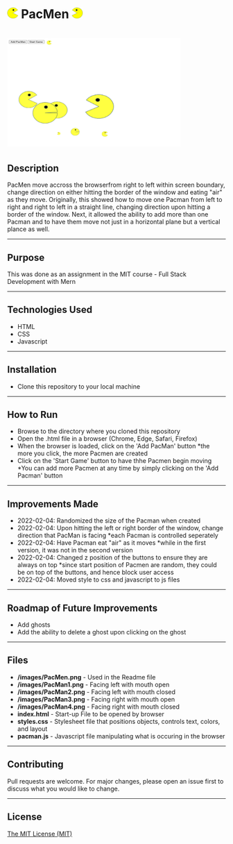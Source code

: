 # [<img src="images/PacMan1.png" height="25px" width="25px"/>](PacManFront) PacMen [<img src="images/PacMan3.png" height="25px" width="25px"/>](PacManBack)
# <img src="./images/PacMen.png" height="250px" width="400px"/>

## Description 
PacMen move accross the browserfrom right to left within screen boundary, change direction on either hitting the border of the window and eating "air" as they move.
Originally, this showed how to move one Pacman from left to right and right to left in a straight line, changing direction upon hitting a border of the window. Next, it allowed the ability to add more than one Pacman and to have them move not just in a horizontal plane but a vertical plance as well.

---------

## Purpose 
This was done as an assignment in the MIT course - Full Stack Development with Mern

---------

## Technologies Used 
- HTML
- CSS
- Javascript

---------

## Installation 
- Clone this repository to your local machine

---------

## How to Run 
- Browse to the directory where you cloned this repository
- Open the .html file in a browser (Chrome, Edge, Safari, Firefox)
- When the browser is loaded, click on the 'Add PacMan' button *the more you click, the more Pacmen are created
- Click on the 'Start Game' button to have thhe Pacmen begin moving *You can add more Pacmen at any time by simply clicking on the 'Add Pacman' button

---------

## Improvements Made
- 2022-02-04: Randomized the size of the Pacman when created
- 2022-02-04: Upon hitting the left or right border of the window, change direction that PacMan is facing *each Pacman is controlled seperately
- 2022-02-04: Have Pacman eat "air" as it moves *while in the first version, it was not in the second version
- 2022-02-04: Changed z position of the buttons to ensure they are always on top *since start position of Pacmen are random, they could be on top of the buttons, and hence block user access
- 2022-02-04: Moved style to css and javascript to js files

---------

## Roadmap of Future Improvements
- Add ghosts
- Add the ability to delete a ghost upon clicking on the ghost

---------

## Files 
- **/images/PacMen.png** - Used in the Readme file 
- **/images/PacMan1.png** - Facing left with mouth open 
- **/images/PacMan2.png** - Facing left with mouth closed 
- **/images/PacMan3.png** - Facing right with mouth open 
- **/images/PacMan4.png** - Facing right with mouth closed 
- **index.html** - Start-up File to be opened by browser 
- **styles.css** - Stylesheet file that positions objects, controls text, colors, and layout
- **pacman.js** - Javascript file manipulating what is occuring in the browser 

---------

## Contributing 
Pull requests are welcome. For major changes, please open an issue first to discuss what you would like to change.

---------

## License
[The MIT License (MIT)](https://github.com/slumpbuster/Real-Time-Bus-Tracker-Exercise/blob/main/LICENSE)
